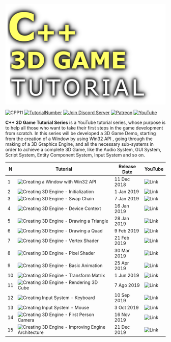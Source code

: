 
![](Media/title.png)

![CPP11](https://img.shields.io/badge/C++->=11-blue)
[![TutorialNumber](https://img.shields.io/badge/NumberOfTutorials-15-blue)]()
[![Join Discord Server](https://img.shields.io/badge/Chat-Discord-9cf)](https://discord.gg/zXA8ypu)
[![Patreon](https://img.shields.io/badge/Patreon-Donate-orange)](https://www.patreon.com/pardcode)
[![YouTube](https://img.shields.io/badge/YouTube-Subscribe-red)](https://www.youtube.com/channel/UCs1ssVSR49YItKE7DZ3-Jcw)

**C++ 3D Game Tutorial Series** is a
YouTube tutorial series, whose purpose is to help all those who want to take their first steps in
the game development from scratch.
In this series will be developed a 3D Game Demo, starting from the creation of a Window by using Win32 API ,
going through the making of a 3D Graphics Engine,
and all the necessary sub-systems in order to achieve a complete 3D Game,
like the Audio System, GUI System, Script System, Entity Component System, Input System and so on.

| N | Tutorial | Release Date | YouTube |
|-------|-----------------|-----------------|-----------------|
|1| ![Creating a Window with Win32 API](https://github.com/PardCode/CPP-3D-Game-Tutorial-Series/tree/AllTutorials/Tutorial1_Window) | 11 Dec 2018 | ![Link](https://youtu.be/ssGka-bSTvQ) 
|2| ![Creating 3D Engine - Initialization](https://github.com/PardCode/CPP-3D-Game-Tutorial-Series/tree/AllTutorials/Tutorial2_GraphicsEngine_Initialization) | 1 Jan 2019 | ![Link](https://youtu.be/j7JP0aiRQyY) 
|3| ![Creating 3D Engine - Swap Chain](https://github.com/PardCode/CPP-3D-Game-Tutorial-Series/tree/AllTutorials/Tutorial3_GraphicsEngine_SwapChain) | 7 Jan 2019 | ![Link](https://youtu.be/8ZsAR4j2S9g) 
|4| ![Creating 3D Engine - Device Context](https://github.com/PardCode/CPP-3D-Game-Tutorial-Series/tree/AllTutorials/Tutorial4_GraphicsEngine_DeviceContext) | 16 Jan 2019 | ![Link](https://youtu.be/GfvygBuuKUc) 
|5| ![Creating 3D Engine - Drawing a Triangle](https://github.com/PardCode/CPP-3D-Game-Tutorial-Series/tree/AllTutorials/Tutorial5_GraphicsEngine_DrawingTriangle) | 28 Jan 2019 | ![Link](https://youtu.be/J5JnRNIlN0Q) 
|6| ![Creating 3D Engine - Drawing a Quad](https://github.com/PardCode/CPP-3D-Game-Tutorial-Series/tree/AllTutorials/Tutorial6_GraphicsEngine_DrawingQuad) | 9 Feb 2019 | ![Link](https://youtu.be/CElE_sPoFU8) 
|7| ![Creating 3D Engine - Vertex Shader](https://github.com/PardCode/CPP-3D-Game-Tutorial-Series/tree/AllTutorials/Tutorial7_GraphicsEngine_VertexShader) | 21 Feb 2019 | ![Link](https://youtu.be/iFuZxLUinRk) 
|8| ![Creating 3D Engine - Pixel Shader](https://github.com/PardCode/CPP-3D-Game-Tutorial-Series/tree/AllTutorials/Tutorial8_GraphicsEngine_PixelShader) | 30 Mar 2019 | ![Link](https://youtu.be/Ozy0nhcbMks) 
|9| ![Creating 3D Engine - Basic Animation](https://github.com/PardCode/CPP-3D-Game-Tutorial-Series/tree/AllTutorials/Tutorial9_GraphicsEngine_BasicAnimation) | 25 Apr 2019 | ![Link](https://youtu.be/GkQsfEWKt4g) 
|10| ![Creating 3D Engine - Transform Matrix](https://github.com/PardCode/CPP-3D-Game-Tutorial-Series/tree/AllTutorials/Tutorial10_GraphicsEngine_TransformMatrix) | 1 Jun 2019 | ![Link](https://youtu.be/7WlAIwd-jGk) 
|11| ![Creating 3D Engine - Rendering 3D Cube](https://github.com/PardCode/CPP-3D-Game-Tutorial-Series/tree/AllTutorials/Tutorial11_GraphicsEngine_RenderingCube) | 7 Ago 2019 | ![Link](https://youtu.be/faaAo6QBkSQ) 
|12| ![Creating Input System - Keyboard](https://github.com/PardCode/CPP-3D-Game-Tutorial-Series/tree/AllTutorials/Tutorial12_InputSystem_Keyboard) | 10 Sep 2019 | ![Link](https://youtu.be/AoN92gCk9UU) 
|13| ![Creating Input System - Mouse](https://github.com/PardCode/CPP-3D-Game-Tutorial-Series/tree/AllTutorials/Tutorial13_InputSystem_Mouse) | 3 Oct 2019 | ![Link](https://youtu.be/7oECuAtKl9c) 
|14| ![Creating 3D Engine - First Person Camera](https://github.com/PardCode/CPP-3D-Game-Tutorial-Series/tree/AllTutorials/Tutorial14_GraphicsEngine_Camera) | 16 Nov 2019 | ![Link](https://youtu.be/o3yb7X_J9mw) 
|15| ![Creating 3D Engine - Improving Engine Architecture](https://github.com/PardCode/CPP-3D-Game-Tutorial-Series/tree/AllTutorials/Tutorial15_GraphicsEngine_RenderSystem_RAII_Exceptions) | 21 Dec 2019  | ![Link](https://youtu.be/8zD_aoAHFKg) 
